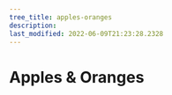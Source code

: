 ```yaml
---
tree_title: apples-oranges
description: 
last_modified: 2022-06-09T21:23:28.2328
---
```


# Apples & Oranges
